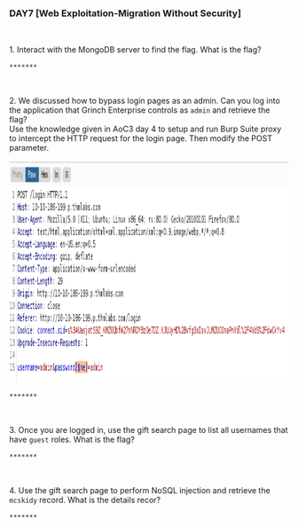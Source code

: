 <h3 align="left">DAY7 [Web Exploitation-Migration Without Security]
</h3>
<br>
<p align="left">1. Interact with the MongoDB server to find the flag. What is the flag?<p>
  
```
*******
```
<br>
  <p align="left">2. We discussed how to bypass login pages as an admin. Can you log into the application that Grinch Enterprise controls as <code>admin</code> and retrieve the flag?<br>Use the knowledge given in AoC3 day 4 to setup and run Burp Suite proxy to intercept the HTTP request for the login page. Then modify the POST parameter.</p>
<p align="center">
  <img width="800" height="400" alt="Your internet speed sucks" src="11ebe0504325632b2690ebb147fdcf58.png"></img></p>

```
*******
```
<br>
<p align="left">3. Once you are logged in, use the gift search page to list all usernames that have <code>guest</code> roles. What is the flag?<p>
  
```
*******
```
<br>
  <p align="left">4. Use the gift search page to perform NoSQL injection and retrieve the <code>mcskidy</code> record. What is the details recor?<p>
  
```
*******
```
